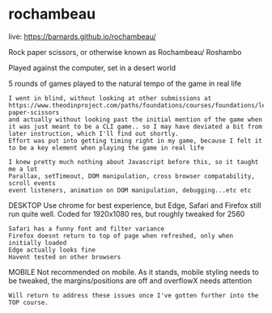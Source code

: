 # rochambeau

live: https://barnards.github.io/rochambeau/

Rock paper scissors, or otherwise known as Rochambeau/ Roshambo

Played against the computer, set in a desert world

5 rounds of games played to the natural tempo of the game in real life

    I went in blind, without looking at other submissions at
    https://www.theodinproject.com/paths/foundations/courses/foundations/lessons/rock-paper-scissors
    and actually without looking past the initial mention of the game when it was just meant to be a CLI game.. so I may have deviated a bit from later instruction, which I'll find out shortly.
    Effort was put into getting timing right in my game, because I felt it to be a key element when playing the game in real life

    I knew pretty much nothing about Javascript before this, so it taught me a lot
    Parallax, setTimeout, DOM manipulation, cross browser compatability, scroll events
    event listeners, animation on DOM manipulation, debugging...etc etc


DESKTOP
Use chrome for best experience, but Edge, Safari and Firefox still run quite well. 
Coded for 1920x1080 res, but roughly tweaked for 2560
    
    Safari has a funny font and filter variance
    Firefox doesnt return to top of page when refreshed, only when initially loaded
    Edge actually looks fine
    Havent tested on other browsers


MOBILE
Not recommended on mobile.
As it stands, mobile styling needs to be tweaked, the margins/positions are off and overflowX needs attention
    
    Will return to address these issues once I've gotten further into the TOP course.
    
   

